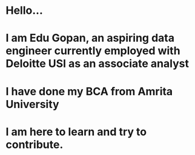 # Hello...
# I am Edu Gopan, an aspiring data engineer currently employed with Deloitte USI as an associate analyst
# I have done my BCA from Amrita University
# I am here to learn and try to contribute.
